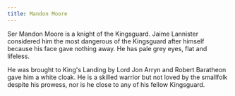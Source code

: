 ```yaml
---
title: Mandon Moore
---
```


Ser Mandon Moore is a knight of the Kingsguard. Jaime Lannister considered him the most dangerous of the Kingsguard after himself because his face gave nothing away. He has pale grey eyes, flat and lifeless.

He was brought to King's Landing by Lord Jon Arryn and Robert Baratheon gave him a white cloak. He is a skilled warrior but not loved by the smallfolk despite his prowess, nor is he close to any of his fellow Kingsguard. 


